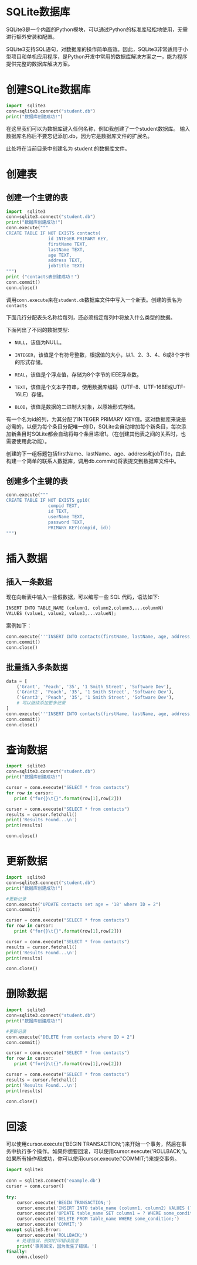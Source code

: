 # SQLite数据库

SQLite3是一个内置的Python模块，可以通过Python的标准库轻松地使用，无需进行额外安装和配置。

SQLite3支持SQL语句，对数据库的操作简单高效。因此，SQLite3非常适用于小型项目和单机应用程序，是Python开发中常用的数据库解决方案之一，能为程序提供完整的数据库解决方案。

# 创建SQLite数据库

```Python
import  sqlite3
conn=sqlite3.connect("student.db")
print("数据库创建成功!")
```

在这里我们可以为数据库键入任何名称，例如我创建了一个student数据库。 输入数据库名称后不要忘记添加.db，因为它是数据库文件的扩展名。 

此处将在当前目录中创建名为 student 的数据库文件。

# 创建表
## 创建一个主键的表
```Python
import  sqlite3
conn=sqlite3.connect("student.db")
print("数据库创建成功!")
conn.execute("""
CREATE TABLE IF NOT EXISTS contacts(
                id INTEGER PRIMARY KEY,
                firstName TEXT,
                lastName TEXT,
                age TEXT,
                address TEXT,
                jobTitle TEXT)
""")
print ("contacts表创建成功！")
conn.commit()
conn.close()
```

调用`conn.execute`来在`student.db`数据库文件中写入一个新表。创建的表名为`contacts`

下面几行分配表头名称给每列，还必须指定每列中将放入什么类型的数据。

下面列出了不同的数据类型:

- `NULL`，该值为NULL。

- `INTEGER`，该值是个有符号整数，根据值的大小，以1、2、3、4、6或8个字节的形式存储。

- `REAL`，该值是个浮点值，存储为8个字节的IEEE浮点数。

- `TEXT`，该值是个文本字符串，使用数据库编码（UTF-8、UTF-16BE或UTF-16LE）存储。

- `BLOB`，该值是数据的二进制大对象，以原始形式存储。

有一个名为id的列，为其分配了INTEGER PRIMARY KEY值。这对数据库来说是必需的，以便为每个条目分配唯一的ID，SQLite会自动增加每个新条目，每次添加新条目时SQLite都会自动将每个条目递增1。（在创建其他表之间的关系时，也需要使用此功能）。

创建的下一组标题包括firstName、lastName、age、address和jobTitle，由此构建一个简单的联系人数据库，调用db.commit()将表提交到数据库文件中。

## 创建多个主键的表
```Python
conn.execute("""
CREATE TABLE IF NOT EXISTS gp10(
                compid TEXT,
                id TEXT,
                userName TEXT,
                password TEXT,
                PRIMARY KEY(compid, id))
""")
```

# 插入数据

## 插入一条数据

现在向新表中输入一些假数据，可以编写一些 SQL 代码，语法如下:
```Python
INSERT INTO TABLE_NAME (column1, column2,column3,...columnN)
VALUES (value1, value2, value3,...valueN);
```
案例如下：
```Python
conn.execute('''INSERT INTO contacts(firstName, lastName, age, address, jobTitle) VALUES (?, ?, ?, ?, ?)''', ('Grant', 'Peach', '35', '1 Smith Street', 'Software Dev'))
conn.commit()
conn.close()
```
## 批量插入多条数据

```Python
data = [
    ('Grant', 'Peach', '35', '1 Smith Street', 'Software Dev'),
    ('Grant2', 'Peach', '35', '1 Smith Street', 'Software Dev'),
    ('Grant3', 'Peach', '35', '1 Smith Street', 'Software Dev'),
    # 可以继续添加更多记录
]
conn.execute('''INSERT INTO contacts(firstName, lastName, age, address, jobTitle) VALUES (?, ?, ?, ?, ?)''', data)
conn.commit()
conn.close()
```

# 查询数据

```Python
import  sqlite3
conn=sqlite3.connect("student.db")
print("数据库创建成功!")

cursor = conn.execute("SELECT * from contacts")
for row in cursor:
   print ("for{}\t{}".format(row[1],row[2]))

cursor = conn.execute("SELECT * from contacts")
results = cursor.fetchall()
print('Results Found...\n')
print(results)

conn.close()
```

# 更新数据

```Python
import  sqlite3
conn=sqlite3.connect("student.db")
print("数据库创建成功!")

#更新记录
conn.execute("UPDATE contacts set age = '18' where ID = 2")
conn.commit()

cursor = conn.execute("SELECT * from contacts")
for row in cursor:
   print ("for{}\t{}".format(row[1],row[2]))

cursor = conn.execute("SELECT * from contacts")
results = cursor.fetchall()
print('Results Found...\n')
print(results)

conn.close()
```

# 删除数据

```Python
import  sqlite3
conn=sqlite3.connect("student.db")
print("数据库创建成功!")

#更新记录
conn.execute("DELETE from contacts where ID = 2")
conn.commit()

cursor = conn.execute("SELECT * from contacts")
for row in cursor:
   print ("for{}\t{}".format(row[1],row[2]))

cursor = conn.execute("SELECT * from contacts")
results = cursor.fetchall()
print('Results Found...\n')
print(results)

conn.close()
```

# 回滚

可以使用cursor.execute('BEGIN TRANSACTION;')来开始一个事务，然后在事务中执行多个操作。如果你想要回滚，可以使用cursor.execute('ROLLBACK;')。如果所有操作都成功，你可以使用cursor.execute('COMMIT;')来提交事务。

```Python
import sqlite3
 
conn = sqlite3.connect('example.db')
cursor = conn.cursor()
 
try:
    cursor.execute('BEGIN TRANSACTION;')
    cursor.execute('INSERT INTO table_name (column1, column2) VALUES (?, ?);', (value1, value2))
    cursor.execute('UPDATE table_name SET column1 = ? WHERE some_condition;', (value1,))
    cursor.execute('DELETE FROM table_name WHERE some_condition;')
    cursor.execute('COMMIT;')
except sqlite3.Error:
    cursor.execute('ROLLBACK;')
    # 处理错误，例如打印错误信息
    print('事务回滚，因为发生了错误。')
finally:
    conn.close()
```